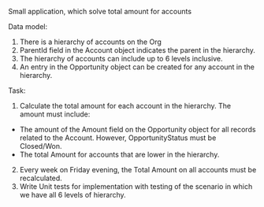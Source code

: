 Small application, which solve total amount for accounts

Data model:
1.   There is a hierarchy of accounts on the Org
2.   ParentId field in the Account object indicates the parent in the hierarchy.
3.   The hierarchy of accounts can include up to 6 levels inclusive.
4.   An entry in the Opportunity object can be created for any account in the hierarchy.

Task:
1.   Calculate the total amount for each account in the hierarchy. The amount must include:
  * The amount of the Amount field on the Opportunity object for all records related to the Account. However, OpportunityStatus must be Closed/Won.
  * The total Amount for accounts that are lower in the hierarchy.
2.  Every week on Friday evening, the Total Amount on all accounts must be recalculated.
3.   Write Unit tests for implementation with testing of the scenario in which we have all 6 levels of hierarchy.


